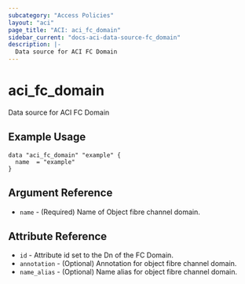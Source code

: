 ```yaml
---
subcategory: "Access Policies"
layout: "aci"
page_title: "ACI: aci_fc_domain"
sidebar_current: "docs-aci-data-source-fc_domain"
description: |-
  Data source for ACI FC Domain
---
```


# aci_fc_domain

Data source for ACI FC Domain

## Example Usage

```hcl
data "aci_fc_domain" "example" {
  name  = "example"
}
```

## Argument Reference

- `name` - (Required) Name of Object fibre channel domain.

## Attribute Reference

- `id` - Attribute id set to the Dn of the FC Domain.
- `annotation` - (Optional) Annotation for object fibre channel domain.
- `name_alias` - (Optional) Name alias for object fibre channel domain.
